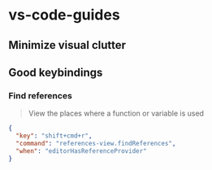# vs-code-guides

## Minimize visual clutter

## Good keybindings

### Find references

> View the places where a function or variable is used

```json
{
  "key": "shift+cmd+r",
  "command": "references-view.findReferences",
  "when": "editorHasReferenceProvider"
}
```
